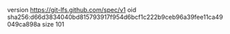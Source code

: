 version https://git-lfs.github.com/spec/v1
oid sha256:d66d3834040bd815793917f954d6bcf1c222b9ceb96a39fee11ca49049ca898a
size 101
